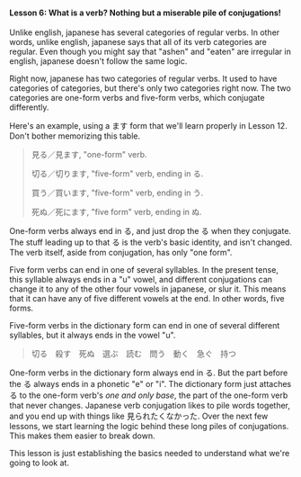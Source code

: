#### Lesson 6: What is a verb? Nothing but a miserable pile of conjugations!


Unlike english, japanese has several categories of regular verbs. In other words, unlike english, japanese says that all of its verb categories are regular. Even though you might say that "ashen" and "eaten" are irregular in english, japanese doesn't follow the same logic.


Right now, japanese has two categories of regular verbs. It used to have categories of categories, but there's only two categories right now. The two categories are one-form verbs and five-form verbs, which conjugate differently.


Here's an example, using a ます form that we'll learn properly in Lesson 12. Don't bother memorizing this table.


> 見る／見ます, "one-form" verb.  
> > 切る／切ります, "five-form" verb, ending in る.  
> > 買う／買います, "five-form" verb, ending in う.  
> > 死ぬ／死にます, "five form" verb, ending in ぬ.

One-form verbs always end in る, and just drop the る when they conjugate. The stuff leading up to that る is the verb's basic identity, and isn't changed. The verb itself, aside from conjugation, has only "one form".


Five form verbs can end in one of several syllables. In the present tense, this syllable always ends in a "u" vowel, and different conjugations can change it to any of the other four vowels in japanese, or slur it. This means that it can have any of five different vowels at the end. In other words, five forms.


Five-form verbs in the dictionary form can end in one of several different syllables, but it always ends in the vowel "u".


> 切る　殺す　死ぬ　選ぶ　読む　問う　動く　急ぐ　持つ> 

One-form verbs in the dictionary form always end in る. But the part before the る always ends in a phonetic "e" or "i". The dictionary form just attaches る to the one-form verb's *one and only base*, the part of the one-form verb that never changes.
Japanese verb conjugation likes to pile words together, and you end up with things like 見られたくなかった. Over the next few lessons, we start learning the logic behind these long piles of conjugations. This makes them easier to break down.


This lesson is just establishing the basics needed to understand what we're going to look at.






